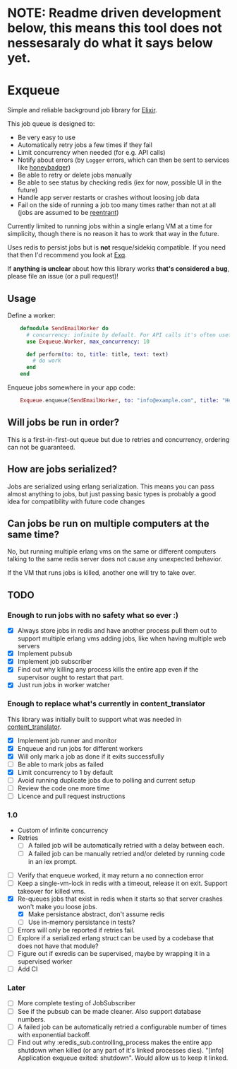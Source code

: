 # NOTE: Readme driven development below, this means this tool does not nessesaraly do what it says below yet.

Exqueue
=======

Simple and reliable background job library for [Elixir](http://elixir-lang.org/).

This job queue is designed to:

* Be very easy to use
* Automatically retry jobs a few times if they fail
* Limit concurrency when needed (for e.g. API calls)
* Notify about errors (by `Logger` errors, which can then be sent to services like [honeybadger](https://github.com/joakimk/honeybadger))
* Be able to retry or delete jobs manually
* Be able to see status by checking redis (iex for now, possible UI in the future)
* Handle app server restarts or crashes without loosing job data
* Fail on the side of running a job too many times rather than not at all (jobs are assumed to be [reentrant](https://en.wikipedia.org/wiki/Reentrancy_(computing)))

Currently limited to running jobs within a single erlang VM at a time for simplicity, though there is no reason it has to work that way in the future.

Uses redis to persist jobs but is **not** resque/sidekiq compatible. If you need that then I'd recommend you look at [Exq](https://github.com/akira/exq).

If **anything is unclear** about how this library works **that's considered a bug**, please file an issue (or a pull request)!

## Usage

Define a worker:

```elixir
    defmodule SendEmailWorker do
      # concurrency: infinite by default. For API calls it's often useful to limit it.
      use Exqueue.Worker, max_concurrency: 10

      def perform(to: to, title: title, text: text)
        # do work
      end
    end
```

Enqueue jobs somewhere in your app code:

```elixir
    Exqueue.enqueue(SendEmailWorker, to: "info@example.com", title: "Hello", text: "Hello, there!")
```

## Will jobs be run in order?

This is a first-in-first-out queue but due to retries and concurrency, ordering can not be guaranteed.

## How are jobs serialized?

Jobs are serialized using erlang serialization. This means you can pass almost anything to jobs, but just passing basic types is probably a good idea for compatibility with future code changes

## Can jobs be run on multiple computers at the same time?

No, but running multiple erlang vms on the same or different computers talking to the same redis server does not cause any unexpected behavior.

If the VM that runs jobs is killed, another one will try to take over.

## TODO

### Enough to run jobs with no safety what so ever :)

* [x] Always store jobs in redis and have another process pull them out to support multiple erlang vms adding jobs, like when having multiple web servers
* [x] Implement pubsub
* [x] Implement job subscriber
* [x] Find out why killing any process kills the entire app even if the supervisor ought to restart that part.
* [x] Just run jobs in worker watcher

### Enough to replace what's currently in content\_translator

This library was initially built to support what was needed in [content_translator](https://github.com/barsoom/content_translator).

* [x] Implement job runner and monitor
* [x] Enqueue and run jobs for different workers
* [x] Will only mark a job as done if it exits successfully
* [ ] Be able to mark jobs as failed
* [x] Limit concurrency to 1 by default
* [ ] Avoid running duplicate jobs due to polling and current setup
* [ ] Review the code one more time
* [ ] Licence and pull request instructions

### 1.0

* Custom of infinite concurrency
* Retries
  - [ ] A failed job will be automatically retried with a delay between each.
  - [ ] A failed job can be manually retried and/or deleted by running code in an iex prompt.
* [ ] Verify that enqueue worked, it may return a no connection error
* [ ] Keep a single-vm-lock in redis with a timeout, release it on exit. Support takeover for killed vms.
* [x] Re-queues jobs that exist in redis when it starts so that server crashes won't make you loose jobs.
  - [x] Make persistance abstract, don't assume redis
  - [ ] Use in-memory persistance in tests?
* [ ] Errors will only be reported if retries fail.
* [ ] Explore if a serialized erlang struct can be used by a codebase that does not have that module?
* [ ] Figure out if exredis can be supervised, maybe by wrapping it in a supervised worker
* [ ] Add CI

### Later

* [ ] More complete testing of JobSubscriber
* [ ] See if the pubsub can be made cleaner. Also support database numbers.
* [ ] A failed job can be automatically retried a configurable number of times with exponential backoff.
* [ ] Find out why :eredis_sub.controlling_process makes the entire app shutdown when killed (or any part of it's linked processes dies). "[info]  Application exqueue exited: shutdown". Would allow us to keep it linked.
